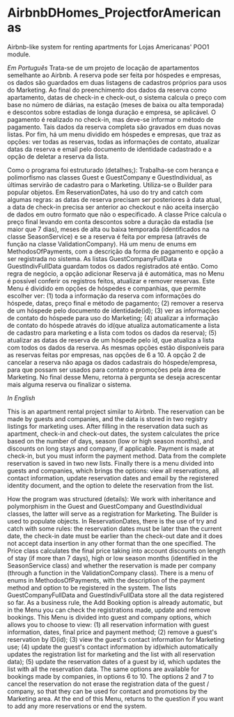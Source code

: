 # AirbnbDHomes_ProjectforAmericanas
Airbnb-like system for renting apartments for Lojas Americanas' POO1 module.

*Em Português*
Trata-se de um projeto de locação de apartamentos semelhante ao Airbnb. 
A reserva pode ser feita por hóspedes e empresas, os dados são guardados em duas listagens de cadastros próprios para usos do Marketing. 
Ao final do preenchimento dos dados da reserva como apartamento, datas de check-in e check-out, o sistema calcula o preço com base no número de diárias, na estação (meses de baixa ou alta temporada) e descontos sobre estadias de longa duração e empresa, se aplicável. 
O pagamento é realizado no check-in, mas deve-se informar o método de pagamento. 
Tais dados da reserva completa são gravados em duas novas listas. 
Por fim, há um menu dividido em hóspedes e empresas, que traz as opções: ver todas as reservas, todas as informações de contato, atualizar datas da reserva e email pelo documento de identidade cadastrado e a opção de deletar a reserva da lista.

Como o programa foi estruturado (detalhes;):
Trabalha-se com herança e polimorfismo nas classes Guest e GuestCompany e GuestIndividual, as últimas servirão de cadastro para o Marketing. 
Utiliza-se o Builder para popular objetos. 
Em ReservationDates, há uso do try and catch com algumas regras: as datas de reserva precisam ser posteriores à data atual, a data de check-in precisa ser anterior ao checkout e não aceita inserção de dados em outro formato que não o especificado. 
A classe Price calcula o preço final levando em conta descontos sobre a duração da estadia (se maior que 7 dias), meses de alta ou baixa temporada (identificados na classe SeasonService) e se a reserva é feita por empresa (através de função na classe ValidationCompany).
 Há um menu de enums em MethodosOfPayments, com a descrição da forma de pagamento e opção a ser registrada no sistema. 
As listas GuestCompanyFullData e GuestIndivFullData guardam todos os dados registrados até então.
 Como regra de negócio, a opção adicionar Reserva já é automática, mas no Menu é possível conferir os registros feitos, atualizar e remover reservas.
 Este Menu é dividido em opções de hóspedes e companhias, que permite escolher ver:
 (1) toda a informação da reserva com informações do hóspede, datas, preço final e método de pagamento; 
(2) remover a reserva de um hóspede pelo documento de identidade(id); 
(3) ver as informações de contato do hóspede para uso do Marketing; 
(4) atualizar a informação de contato do hóspede através do id(que atualiza automaticamente a lista de cadastro para marketing e a lista com todos os dados da reserva);
(5) atualizar as datas de reserva de um hóspede pelo id, que atualiza a lista com todos os dados da reserva. 
As mesmas opções estão disponíveis para as reservas feitas por empresas, nas opções de 6 a 10.
 A opção 2 de cancelar a reserva não apaga os dados cadastrais do hóspede/empresa, para que possam ser usados para contato e promoções pela área de Marketing. 
No final desse Menu, retorna à pergunta se deseja acrescentar mais alguma reserva ou finalizar o sistema. 

*In English*

This is an apartment rental project similar to Airbnb. 
The reservation can be made by guests and companies, and the data is stored in two registry listings for marketing uses. 
After filling in the reservation data such as apartment, check-in and check-out dates, the system calculates the price based on the number of days, season (low or high season months), and discounts on long stays and company, if applicable. 
Payment is made at check-in, but you must inform the payment method. 
Data from the complete reservation is saved in two new lists. 
Finally there is a menu divided into guests and companies, which brings the options: view all reservations, all contact information, update reservation dates and email by the registered identity document, and the option to delete the reservation from the list.

How the program was structured (details):
We work with inheritance and polymorphism in the Guest and GuestCompany and GuestIndividual classes, the latter will serve as a registration for Marketing. 
The Builder is used to populate objects. 
In ReservationDates, there is the use of try and catch with some rules: the reservation dates must be later than the current date, the check-in date must be earlier than the check-out date and it does not accept data insertion in any other format than the one specified. 
The Price class calculates the final price taking into account discounts on length of stay (if more than 7 days), high or low season months (identified in the SeasonService class) and whether the reservation is made per company (through a function in the ValidationCompany class).
 There is a menu of enums in MethodosOfPayments, with the description of the payment method and option to be registered in the system. 
The lists GuestCompanyFullData and GuestIndivFullData store all the data registered so far.
 As a business rule, the Add Booking option is already automatic, but in the Menu you can check the registrations made, update and remove bookings.
 This Menu is divided into guest and company options, which allows you to choose to view:
(1) all reservation information with guest information, dates, final price and payment method; 
(2) remove a guest's reservation by ID(id); 
(3) view the guest's contact information for Marketing use; 
(4) update the guest's contact information by id(which automatically updates the registration list for marketing and the list with all reservation data);
(5) update the reservation dates of a guest by id, which updates the list with all the reservation data. 
The same options are available for bookings made by companies, in options 6 to 10.
 The options 2 and 7 to cancel the reservation do not erase the registration data of the guest / company, so that they can be used for contact and promotions by the Marketing area. 
At the end of this Menu, returns to the question if you want to add any more reservations or end the system. 


